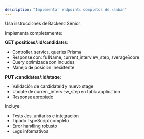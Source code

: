 ```yaml
---
description: "Implementar endpoints completos de kanban"
---
```


Usa instrucciones de Backend Senior.

Implementa completamente:

**GET /positions/:id/candidates**: 
- Controller, service, queries Prisma
- Response con: fullName, current_interview_step, averageScore
- Query optimizada con includes
- Manejo de posición inexistente

**PUT /candidates/:id/stage**:
- Validación de candidateId y nuevo stage
- Update de current_interview_step en tabla application
- Response apropiado

Incluye:
- Tests Jest unitarios e integración
- Tipado TypeScript completo
- Error handling robusto
- Logs informativos
